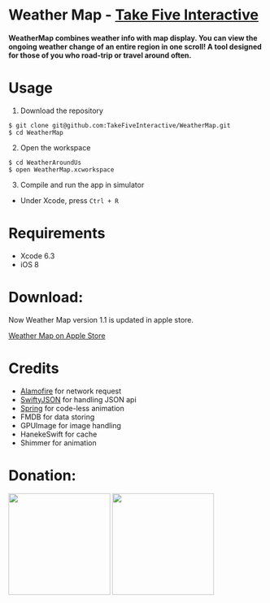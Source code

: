 # Weather Map - [Take Five Interactive](http://www.takefiveinteractive.com)
#### WeatherMap combines weather info with map display. You can view the ongoing weather change of an entire region in one scroll! A tool designed for those of you who road-trip or travel around often.

# Usage
1) Download the repository
```
$ git clone git@github.com:TakeFiveInteractive/WeatherMap.git
$ cd WeatherMap
```

2) Open the workspace
```
$ cd WeatherAroundUs
$ open WeatherMap.xcworkspace
```

3) Compile and run the app in simulator
* Under Xcode, press ``Ctrl + R``

# Requirements
* Xcode 6.3
* iOS 8

# Download:
Now Weather Map version 1.1 is updated in apple store.

[Weather Map on Apple Store](https://itunes.apple.com/us/app/weather-map-take-five-interactive/id990141529?mt=8)

# Credits
* [Alamofire](https://github.com/Alamofire/Alamofire) for network request
* [SwiftyJSON](https://github.com/SwiftyJSON/SwiftyJSON) for handling JSON api
* [Spring](https://github.com/MengTo/Spring)  for code-less animation
* FMDB for data storing
* GPUImage for image handling
* HanekeSwift for cache
* Shimmer for animation

# Donation:
<img src="http://i.imgur.com/H4Qs3am.png" width="200" height="200"/>
<img src="http://i.imgur.com/uhIJ1Bw.png" width="200" height="200"/>
